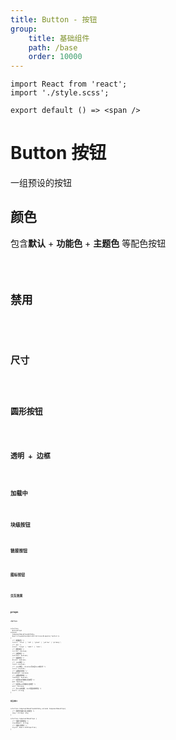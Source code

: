 ```yaml
---
title: Button - 按钮
group:
    title: 基础组件
    path: /base
    order: 10000
---
```



<!-- 样式 -->
```tsx | inline
import React from 'react';
import './style.scss';

export default () => <span />
```

# Button 按钮

一组预设的按钮

## 颜色

包含**默认** + **功能色** + **主题色** 等配色按钮

<code src="./button-demo-color.tsx" />

## 禁用
<code src="./button-demo-disabled.tsx" />

## 尺寸
<code src="./button-demo-size.tsx" />

## 圆形按钮
<code src="./button-demo-circle.tsx" />

## 透明 + 边框
<code src="./button-demo-outline.tsx" />

## 加载中
<code src="./button-demo-loading.tsx" />

## 块级按钮
<code src="./button-demo-block.tsx" />

## 链接按钮
<code src="./button-demo-link.tsx" />

## 图标按钮
<code src="./button-demo-icon.tsx" />

## 交互效果
<code src="./button-demo-effect.tsx" />


## props
**`<Button>`**
```tsx | pure
interface 
  ButtonProps
extends
  ComponentBasePropsWithAny,
  React.PropsWithoutRef<JSX.IntrinsicElements['button']> 
{
  /** 按钮颜色 */
  color?: 'blue' | 'red' | 'green' | 'yellow' | 'primary';
  /** 大小 */
  size?: 'large' | 'small' | 'mini';
  /** 圆形按钮 */
  circle?: boolean;
  /** 边框按钮 */
  outline?: boolean;
  /** 块级按钮 */
  block?: boolean;
  /** link按钮 */
  link?: boolean;
  /** icon按钮, children可以是Icon或文字 */
  icon?: boolean;
  /** 设置禁用状态 */
  disabled?: boolean;
  /** 设置加载状态 */
  loading?: boolean;
  /** 仅启用md风格的点击效果 */
  md?: boolean;
  /** 仅启用win风格的点击效果 */
  win?: boolean;
  /** 为link按钮时，href所指向的地址 */
  href?: string;
}
```

**相关接口**
```tsx | pure
interface ComponentBasePropsWithAny extends ComponentBaseProps{
  /** 透传到包裹元素上的属性 */
  [key: string]: any;
}

interface ComponentBaseProps {
  /** 包裹元素的类名 */
  className?: string;
  /** 包裹元素样式 */
  style?: React.CSSProperties;
}
```












